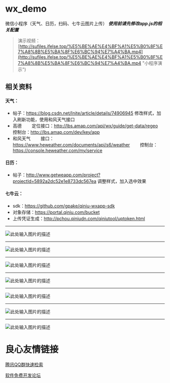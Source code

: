 # wx_demo
微信小程序（天气、日历，扫码、七牛云图片上传）
***使用前请先修改app.js的相关配置***
> 演示视频：
[http://sufiles.ifelse.top/%E5%BE%AE%E4%BF%A1%E5%B0%8F%E7%A8%8B%E5%BA%8F%E6%BC%94%E7%A4%BA.mp4](http://sufiles.ifelse.top/%E5%BE%AE%E4%BF%A1%E5%B0%8F%E7%A8%8B%E5%BA%8F%E6%BC%94%E7%A4%BA.mp4 "小程序演示")


## 相关资料
#### 天气：
- 帖子：https://blog.csdn.net/Inite/article/details/74906945 
 	修改样式，加入刷新功能，使用和风天气接口
- 高德 
　　定位接口：http://lbs.amap.com/api/wx/guide/get-data/regeo 
　　控制台：http://lbs.amap.com/dev/key/app 
- 和风天气 
　　接口：https://www.heweather.com/documents/api/s6/weather 
　　控制台：https://console.heweather.com/my/service 

#### 日历：
- 帖子：http://www.getweapp.com/project?projectId=5892a2dc52e1e8733dc567ea 
	调整样式，加入选中效果
	
	
#### 七牛云：
- sdk：https://github.com/gpake/qiniu-wxapp-sdk
- 对象存储：https://portal.qiniu.com/bucket
- 上传凭证生成：http://pchou.qiniudn.com/qiniutool/uptoken.html
	
----------


![此处输入图片的描述][1]  
***
![此处输入图片的描述][2]    
***
![此处输入图片的描述][3]  
***
![此处输入图片的描述][4]  
***
![此处输入图片的描述][5]  
***
![此处输入图片的描述][6]  
***
![此处输入图片的描述][7]

[1]: http://sufiles.ifelse.top/wx_preview_1.jpg
[2]: http://sufiles.ifelse.top/wx_preview_2.jpg
[3]: http://sufiles.ifelse.top/wx_preview_3.jpg
[4]: http://sufiles.ifelse.top/wx_preview_4.jpg
[5]: http://sufiles.ifelse.top/wx_preview_5.jpg
[6]: http://sufiles.ifelse.top/wx_preview_6.jpg
[7]: http://sufiles.ifelse.top/wx_preview_7.jpg


 # 良心友情链接

[腾讯QQ群快速检索](http://u.720life.cn/s/8cf73f7c)

[软件免费开发论坛](http://u.720life.cn/s/bbb01dc0)